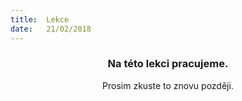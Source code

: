 ```yaml
---
title:  Lekce
date:   21/02/2018
---
```


### <center>Na této lekci pracujeme.</center>
<center>Prosim zkuste to znovu později.</center>